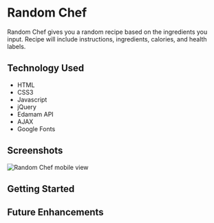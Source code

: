 # Random Chef
Random Chef gives you a random recipe based on the ingredients you input. Recipe will include instructions, ingredients, calories, and health labels.

## Technology Used
* HTML
* CSS3
* Javascript
* jQuery
* Edamam API
* AJAX
* Google Fonts

## Screenshots
![Random Chef mobile view](https://user-images.githubusercontent.com/89373890/133933717-8cf83351-2f1f-4f32-930f-629a46f9d64a.PNG)

## Getting Started

## Future Enhancements